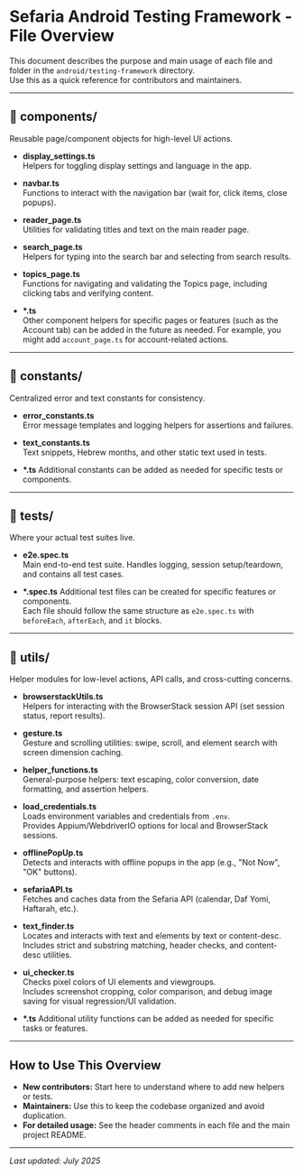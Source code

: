 # Sefaria Android Testing Framework - File Overview

This document describes the purpose and main usage of each file and folder in the `android/testing-framework` directory.  
Use this as a quick reference for contributors and maintainers.

---

## 📁 components/

Reusable page/component objects for high-level UI actions.

- **display_settings.ts**  
  Helpers for toggling display settings and language in the app.

- **navbar.ts**  
  Functions to interact with the navigation bar (wait for, click items, close popups).

- **reader_page.ts**  
  Utilities for validating titles and text on the main reader page.

- **search_page.ts**  
  Helpers for typing into the search bar and selecting from search results.

- **topics_page.ts**  
  Functions for navigating and validating the Topics page, including clicking tabs and verifying content.

- **\*.ts**  
  Other component helpers for specific pages or features (such as the Account tab) can be added in the future as needed. For example, you might add `account_page.ts` for account-related actions.

---

## 📁 constants/

Centralized error and text constants for consistency.

- **error_constants.ts**  
  Error message templates and logging helpers for assertions and failures.

- **text_constants.ts**  
  Text snippets, Hebrew months, and other static text used in tests.

- **\*.ts**
  Additional constants can be added as needed for specific tests or components.

---

## 📁 tests/

Where your actual test suites live.

- **e2e.spec.ts**  
  Main end-to-end test suite. Handles logging, session setup/teardown, and contains all test cases.

- **\*.spec.ts**
  Additional test files can be created for specific features or components.  
  Each file should follow the same structure as `e2e.spec.ts` with `beforeEach`, `afterEach`, and `it` blocks.

---

## 📁 utils/

Helper modules for low-level actions, API calls, and cross-cutting concerns.

- **browserstackUtils.ts**  
  Helpers for interacting with the BrowserStack session API (set session status, report results).

- **gesture.ts**  
  Gesture and scrolling utilities: swipe, scroll, and element search with screen dimension caching.

- **helper_functions.ts**  
  General-purpose helpers: text escaping, color conversion, date formatting, and assertion helpers.

- **load_credentials.ts**  
  Loads environment variables and credentials from `.env`.  
  Provides Appium/WebdriverIO options for local and BrowserStack sessions.

- **offlinePopUp.ts**  
  Detects and interacts with offline popups in the app (e.g., "Not Now", "OK" buttons).

- **sefariaAPI.ts**  
  Fetches and caches data from the Sefaria API (calendar, Daf Yomi, Haftarah, etc.).

- **text_finder.ts**  
  Locates and interacts with text and elements by text or content-desc.  
  Includes strict and substring matching, header checks, and content-desc utilities.

- **ui_checker.ts**  
  Checks pixel colors of UI elements and viewgroups.  
  Includes screenshot cropping, color comparison, and debug image saving for visual regression/UI validation.

- **\*.ts**
  Additional utility functions can be added as needed for specific tasks or features.
---

## How to Use This Overview

- **New contributors:** Start here to understand where to add new helpers or tests.
- **Maintainers:** Use this to keep the codebase organized and avoid duplication.
- **For detailed usage:** See the header comments in each file and the main project README.

---

_Last updated: July 2025_